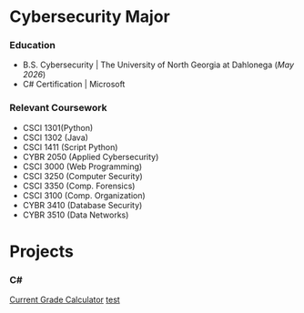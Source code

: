 # Cybersecurity Major

### Education
- B.S. Cybersecurity | The University of North Georgia at Dahlonega  (_May 2026_)
- C# Certification | Microsoft

### Relevant Coursework
- CSCI 1301(Python) 
- CSCI 1302 (Java)
- CSCI 1411 (Script Python) 
- CYBR 2050 (Applied Cybersecurity)
- CSCI 3000 (Web Programming) 
- CSCI 3250 (Computer Security)
- CSCI 3350 (Comp. Forensics) 
- CSCI 3100 (Comp. Organization)
- CYBR 3410 (Database Security) 
- CYBR 3510 (Data Networks)

# Projects
### C# 
[Current Grade Calculator](https://gist.github.com/tory-cmd/95e92dc4d3f1d32476cff131de991f50)
[test](https://github.com/tory-cmd/current-grade)






